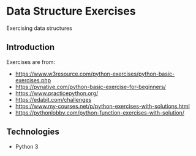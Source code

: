 # Data Structure Exercises
Exercising data structures

## Introduction

Exercises are from: 
- https://www.w3resource.com/python-exercises/python-basic-exercises.php
- https://pynative.com/python-basic-exercise-for-beginners/
- https://www.practicepython.org/
- https://edabit.com/challenges
- https://www.my-courses.net/p/python-exercises-with-solutions.html
- https://pythonlobby.com/python-function-exercises-with-solution/

## Technologies
- Python 3